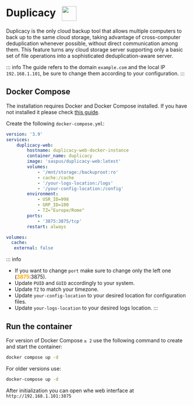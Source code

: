 # Duplicacy <img src="/duplicacy-icon.png" width="40" height="40" style="display:inline-block; vertical-align: middle; margin-left:10px;">


Duplicacy is the only cloud backup tool that allows multiple computers to back up to the same cloud storage, taking advantage of cross-computer deduplication whenever possible, without direct communication among them. This feature turns any cloud storage server supporting only a basic set of file operations into a sophisticated deduplication-aware server.

::: info
The guide refers to the domain <code>example.com</code> and the local IP <code>192.168.1.101</code>, be sure to change them according to your configuration.
:::

## Docker Compose
The installation requires Docker and Docker Compose installed. If you have not installed it please check [this guide](../docker.md).

Create the following <code>docker-compose.yml</code>:
```yml
version: '3.9'
services:
    duplicacy-web:
        hostname: duplicacy-web-docker-instance
        container_name: duplicacy
        image: 'saspus/duplicacy-web:latest'
        volumes:
            - '/mnt/storage:/backuproot:ro'
            - cache:/cache
            - '/your-logs-location:/logs'
            - '/your-config-location:/config'
        environment:
            - USR_ID=998
            - GRP_ID=100
            - TZ="Europe/Rome"
        ports:
            - '3875:3875/tcp'
        restart: always

volumes:
  cache:
   external: false
```

::: info
* If you want to change <code>port</code> make sure to change only the left one (<span style="color:orange"><strong>3875</strong></span>:3875).
* Update <code>PUID</code> and <code>GUID</code> accordingly to your system.
* Update <code>TZ</code> to match your timezone.
* Update <code>your-config-location</code> to your desired location for configuration files.
* Update <code>your-logs-location</code> to your desired logs location.
:::

## Run the container

For version of Docker Compose <code>≥ 2</code> use the following command to create and start the container:
```bash
docker compose up -d
```
For older versions use:
```bash
docker-compose up -d
```

After initialization you can open whe web interface at <code>ht<span>tp://</span>192.168.1.101:3875</code>